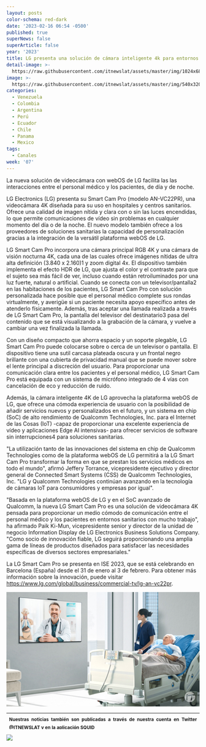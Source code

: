```yaml
---
layout: posts
color-schema: red-dark
date: '2023-02-16 06:54 -0500'
published: true
superNews: false
superArticle: false
year: '2023'
title: LG presenta una solución de cámara inteligente 4k para entornos sanitarios
detail-image: >-
  https://raw.githubusercontent.com/itnewslat/assets/master/img/1024x680/camara-lg-medico-g.jpg
image: >-
  https://raw.githubusercontent.com/itnewslat/assets/master/img/540x320/camara-lg-medico-p.jpg
categories:
  - Venezuela
  - Colombia
  - Argentina
  - Perú
  - Ecuador
  - Chile
  - Panama
  - Mexico
tags:
  - Canales
week: '07'
---
```

La nueva solución de videocámara con webOS de LG facilita las 
las interacciones entre el personal médico y los pacientes, de día y de noche.

LG Electronics (LG) presenta su Smart Cam Pro (modelo AN-VC22PR), una videocámara 4K diseñada para su uso en hospitales y centros sanitarios. Ofrece una calidad de imagen nítida y clara con o sin las luces encendidas, lo que permite comunicaciones de vídeo sin problemas en cualquier momento del día o de la noche. El nuevo modelo también ofrece a los proveedores de soluciones sanitarias la capacidad de personalización gracias a la integración de la versátil plataforma webOS de LG.

LG Smart Cam Pro incorpora una cámara principal RGB 4K y una cámara de visión nocturna 4K, cada una de las cuales ofrece imágenes nítidas de ultra alta definición (3.840 x 2.160)1 y zoom digital 4x. El dispositivo también implementa el efecto HDR de LG, que ajusta el color y el contraste para que el sujeto sea más fácil de ver, incluso cuando están retroiluminados por una luz fuerte, natural o artificial. Cuando se conecta con un televisor/pantalla2 en las habitaciones de los pacientes, LG Smart Cam Pro con solución personalizada hace posible que el personal médico complete sus rondas virtualmente, y averigüe si un paciente necesita apoyo específico antes de atenderlo físicamente. Además, tras aceptar una llamada realizada a través de LG Smart Cam Pro, la pantalla del televisor del destinatario3 pasa del contenido que se está visualizando a la grabación de la cámara, y vuelve a cambiar una vez finalizada la llamada.

Con un diseño compacto que ahorra espacio y un soporte plegable, LG Smart Cam Pro puede colocarse sobre o cerca de un televisor o pantalla. El dispositivo tiene una sutil carcasa plateada oscura y un frontal negro brillante con una cubierta de privacidad manual que se puede mover sobre el lente principal a discreción del usuario. Para proporcionar una comunicación clara entre los pacientes y el personal médico, LG Smart Cam Pro está equipada con un sistema de micrófono integrado de 4 vías con cancelación de eco y reducción de ruido.

Además, la cámara inteligente 4K de LG aprovecha la plataforma webOS de LG, que ofrece una cómoda experiencia de usuario con la posibilidad de añadir servicios nuevos y personalizados en el futuro, y un sistema en chip (SoC) de alto rendimiento de Qualcomm Technologies, Inc. para el Internet de las Cosas (IoT) -capaz de proporcionar una excelente experiencia de vídeo y aplicaciones Edge AI intensivas- para ofrecer servicios de software sin interrupciones4 para soluciones sanitarias.

"La utilización tanto de las innovaciones del sistema en chip de Qualcomm Technologies como de la plataforma webOS de LG permitirá a la LG Smart Cam Pro transformar la forma en que se prestan los servicios médicos en todo el mundo", afirmó Jeffery Torrance, vicepresidente ejecutivo y director general de Connected Smart Systems (CSS) de Qualcomm Technologies, Inc. "LG y Qualcomm Technologies continúan avanzando en la tecnología de cámaras IoT para consumidores y empresas por igual".

"Basada en la plataforma webOS de LG y en el SoC avanzado de Qualcomm, la nueva LG Smart Cam Pro es una solución de videocámara 4K pensada para proporcionar un medio cómodo de comunicación entre el personal médico y los pacientes en entornos sanitarios con mucho trabajo", ha afirmado Paik Ki-Mun, vicepresidente senior y director de la unidad de negocio Information Display de LG Electronics Business Solutions Company. "Como socio de innovación fiable, LG seguirá proporcionando una amplia gama de líneas de productos diseñados para satisfacer las necesidades específicas de diversos sectores empresariales."

La LG Smart Cam Pro se presenta en ISE 2023, que se está celebrando en Barcelona (España) desde el 31 de enero al 3 de febrero. Para obtener más información sobre la innovación, puede visitar  https://www.lg.com/global/business/commercial-tv/lg-an-vc22pr.

![](https://raw.githubusercontent.com/itnewslat/assets/master/img/540x320/camara-lg-medico-p.jpg)

<table style="height: 42px;" width="569">
<tbody>
<tr>
<td style="text-align: justify;"><sub><strong>Nuestras noticias también son publicadas a través de nuestra cuenta en Twitter <a href="https://twitter.com/itnewslat?lang=es">@ITNEWSLAT</a> y en la aplicación <a href="https://squidapp.co/en/">SQUID</a></strong></sub></td>
</tr>
</tbody>
</table>

<img src="https://tracker.metricool.com/c3po.jpg?hash=56f88a41e39ab42c063cc51676587a04"/>